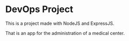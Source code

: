 # DevOps Project
This is a project made with NodeJS and ExpressJS.

That is an app for the administration of a medical center.